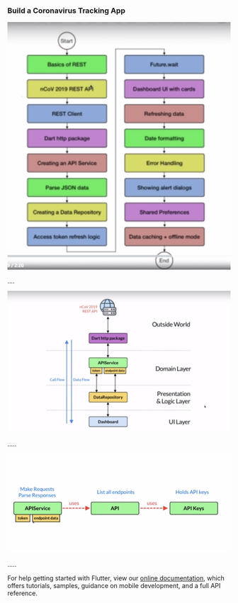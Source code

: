 
### Build a Coronavirus Tracking App


  
  ![](Capture/pic3.PNG)
  

....



  ![](Capture/pic2.PNG)



.....
  


  ![](Capture/pic1.PNG)
  

.....


For help getting started with Flutter, view our
[online documentation](https://flutter.dev/docs), which offers tutorials,
samples, guidance on mobile development, and a full API reference.
